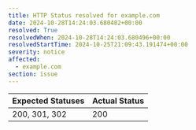 ```yaml
---
title: HTTP Status resolved for example.com
date: 2024-10-28T14:24:03.680482+00:00
resolved: True
resolvedWhen: 2024-10-28T14:24:03.680496+00:00
resolvedStartTime: 2024-10-25T21:09:43.191474+00:00
severity: notice
affected:
  - example.com
section: issue
---
```


| Expected Statuses | Actual Status  |
|-------------------|----------------|
| 200, 301, 302 | 200 |
